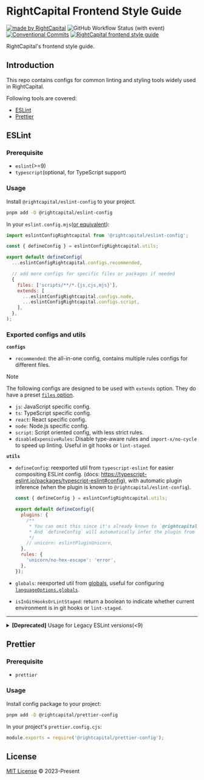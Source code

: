 # RightCapital Frontend Style Guide

<!-- Badges area start -->

[![made by RightCapital](https://img.shields.io/badge/made_by-RightCapital-5070e6)](https://rightcapital.com)
![GitHub Workflow Status (with event)](https://img.shields.io/github/actions/workflow/status/RightCapitalHQ/frontend-style-guide/ci.yml)
[![Conventional Commits](https://img.shields.io/badge/Conventional%20Commits-1.0.0-%23FE5196?logo=conventionalcommits&logoColor=white)](https://conventionalcommits.org)
[![RightCapital frontend style guide](https://img.shields.io/badge/code_style-RightCapital-5c4c64?labelColor=f0ede8)](https://github.com/RightCapitalHQ/frontend-style-guide)

<!-- Badges area end -->

RightCapital's frontend style guide.

## Introduction

This repo contains configs for common linting and styling tools widely used in RightCapital.

Following tools are covered:

- [ESLint](#eslint)
- [Prettier](#prettier)

## ESLint

### Prerequisite

- `eslint`(>=9)
- `typescript`(optional, for TypeScript support)

### Usage

Install `@rightcapital/eslint-config` to your project.

```sh
pnpm add -D @rightcapital/eslint-config
```

In your `eslint.config.mjs`([or equivalent](https://eslint.org/docs/latest/use/configure/configuration-files#configuration-file-formats)):

```js
import eslintConfigRightcapital from '@rightcapital/eslint-config';

const { defineConfig } = eslintConfigRightcapital.utils;

export default defineConfig(
  ...eslintConfigRightcapital.configs.recommended,

  // add more configs for specific files or packages if needed
  {
    files: ['scripts/**/*.{js,cjs,mjs}'],
    extends: [
      ...eslintConfigRightcapital.configs.node,
      ...eslintConfigRightcapital.configs.script,
    ],
  },
);
```

### Exported configs and utils

**`configs`**

- `recommended`: the all-in-one config, contains multiple rules configs for different files.

> [!NOTE]  
> The following configs are designed to be used with `extends` option. They do have a preset [`files` option](https://eslint.org/docs/latest/use/configure/configuration-files#:~:text=files%20%2D%20An%20array%20of%20glob%20patterns%20indicating%20the%20files%20that%20the%20configuration%20object%20should%20apply%20to.%20If%20not%20specified%2C%20the%20configuration%20object%20applies%20to%20all%20files%20matched%20by%20any%20other%20configuration%20object.).

- `js`: JavaScript specific config.
- `ts`: TypeScript specific config.
- `react`: React specific config.
- `node`: Node.js specific config.
- `script`: Script oriented config, with less strict rules.
- `disableExpensiveRules`: Disable type-aware rules and `import-x/no-cycle` to speed up linting. Useful in git hooks or `lint-staged`.

**`utils`**

- `defineConfig`: reexported util from `typescript-eslint` for easier compositing ESLint config. (docs: https://typescript-eslint.io/packages/typescript-eslint#config), with automatic plugin inference (when the plugin is known to `@rightcapital/eslint-config`).

  ```js
  const { defineConfig } = eslintConfigRightcapital.utils;

  export default defineConfig({
    plugins: {
      /**
       * You can omit this since it's already known to `@rightcapital/eslint-config`.
       * And `defineConfig` will automatically infer the plugin from `@rightcapital/eslint-config`.
       */
      // unicorn: eslintPluginUnicorn,
    },
    rules: {
      'unicorn/no-hex-escape': 'error',
    },
  });
  ```

- `globals`: reexported util from [globals](https://github.com/sindresorhus/globals), useful for configuring [`languageOptions.globals`](https://eslint.org/docs/latest/use/configure/language-options#specifying-globals).
- `isInGitHooksOrLintStaged`: return a boolean to indicate whether current environment is in git hooks or `lint-staged`.

---

<details>
<summary>
<b>[Deprecated]</b> Usage for Legacy ESLint versions(&lt;9)
</summary>

There are following config packages for legacy ESLint versions(<9):

- `@rightcapital/eslint-config-javascript`: for JavaScript files
- `@rightcapital/eslint-config-typescript`: for TypeScript files
- `@rightcapital/eslint-config-typescript-react`: for TypeScript + React files
- `@rightcapital/eslint-plugin`

They can be used independently or combined together according to your project's needs.

Install the config package(s) you need:

```sh
# e.g. for a project only using JavaScript
pnpm add -D @rightcapital/eslint-config-javascript
```

In your `.eslintrc.cjs`([or equivalent](https://eslint.org/docs/latest/use/configure/configuration-files#configuration-file-formats)):

1. [using `overrides` to group different types of files](https://eslint.org/docs/latest/use/configure/configuration-files#configuration-based-on-glob-patterns), and extends the corresponding config.
2. Add proper `env` and other configs if needed.

```js .eslintrc.cjs
/** @type {import("eslint").Linter.Config} */
module.exports = {
  // use overrides to group different types of files
  // see https://eslint.org/docs/latest/use/configure/configuration-files#configuration-based-on-glob-patterns
  overrides: [
    {
      // typical TypeScript React code, running in browser
      files: ['src/**/*.{ts,tsx}'],
      excludedFiles: ['src/**/*.test.{ts,tsx}'], // exclude test files
      extends: ['@rightcapital/typescript-react'],
      env: { browser: true },
    },
  ],
};
```

> [!NOTE]  
> Applying same config to all files in the project could be error-prone. Not recommended.

#### Complete Showcase

<details>
<summary>
For example, we have a project with the following structure:
</summary>

```
.
├── .eslintrc.cjs
├── jest.config.cjs
├── prettier.config.cjs
├── scripts      <---------------- Various scripts running in Node.js
│   ├── brew-coffee.ts
│   ├── make-latte.mjs
│   └── print-project-stats.tsx
└── src
    ├── App.test.ts  <------------ Jest test file
    └── App.tsx      <------------ TypeScript React component
```

The `.eslintrc.cjs` could look like this:

```js
/** @type {import("eslint").Linter.Config} */
module.exports = {
  // usually `true` for project root config
  // see https://eslint.org/docs/latest/use/configure/configuration-files#cascading-and-hierarchy
  root: true,

  // use overrides to group different types of files
  // see https://eslint.org/docs/latest/use/configure/configuration-files#configuration-based-on-glob-patterns
  overrides: [
    {
      // typical TypeScript React code, running in browser
      files: ['src/**/*.{ts,tsx}'],
      excludedFiles: ['src/**/*.test.{ts,tsx}'], // exclude test files
      extends: ['@rightcapital/typescript-react'],
      env: { browser: true },
    },
    {
      // test files
      files: ['src/**/*.test.{ts,tsx}'],
      extends: ['@rightcapital/typescript-react'],
      env: { jest: true, node: true },
    },
    {
      // JavaScript config and scripts
      files: ['./*.{js,cjs,mjs,jsx}', 'scripts/**/*.{js,cjs,mjs,jsx}'],
      excludedFiles: ['src/**'],
      extends: ['@rightcapital/javascript'],
      env: { node: true },
    },
    {
      // TypeScript config and scripts
      files: ['./*.{ts,cts,mts,tsx}', 'scripts/**/*.{ts,cts,mts,tsx}'],
      excludedFiles: ['src/**'],
      env: { node: true },
    },
  ],
};
```

</details>
</details>

## Prettier

### Prerequisite

- `prettier`

### Usage

Install config package to your project:

```bash
pnpm add -D @rightcapital/prettier-config
```

In your project's `prettier.config.cjs`:

```js
module.exports = require('@rightcapital/prettier-config');
```

## License

[MIT License](LICENSE) © 2023-Present
